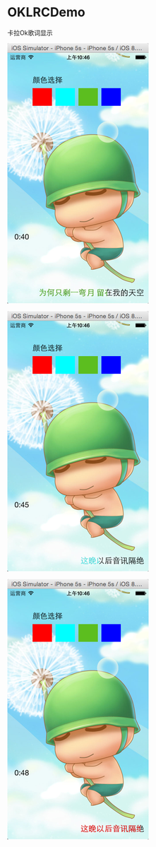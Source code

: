 # OKLRCDemo
卡拉Ok歌词显示

![image](https://github.com/xllyll/OKLRCDemo/blob/master/QQ20150326-4.png?raw=true)

![image](https://github.com/xllyll/OKLRCDemo/blob/master/QQ20150326-5.png?raw=true)

![image](https://github.com/xllyll/OKLRCDemo/blob/master/QQ20150326-6.png?raw=true)
